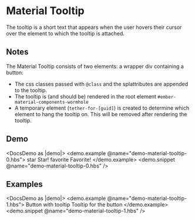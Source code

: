 # Material Tooltip

The tooltip is a short text that appears when the user hovers their cursor over 
the element to which the tooltip is attached.

## Notes

The Material Tooltip consists of two elements: a wrapper div containing a button:

- The css classes passed with `@class` and the splattributes are appended
to the tooltip.
- The tooltip is (and should be) rendered in the root element ```#ember-material-components-wormhole```
- A temporary element (```tether-for-[guid]```) is created to determine which 
element to hang the tooltip on. This will be removed after rendering the tooltip.

## Demo

<DocsDemo as |demo|>
  <demo.example @name="demo-material-tooltip-0.hbs">
    <MaterialIconButton>
      star
      <MaterialTooltip>
        Star!
      </MaterialTooltip>
    </MaterialIconButton>
    <MaterialIconButton>
      favorite
      <MaterialTooltip>
        Favorite!
      </MaterialTooltip>
    </MaterialIconButton>
  </demo.example>
  <demo.snippet @name="demo-material-tooltip-0.hbs" />
</DocsDemo>

## Examples

<DocsDemo as |demo|>
  <demo.example @name="demo-material-tooltip-1.hbs">
    <MaterialButton>
      Button with tooltip
      <MaterialTooltip>
        Tooltip for the button
      </MaterialTooltip>
    </MaterialButton>
  </demo.example>
  <demo.snippet @name="demo-material-tooltip-1.hbs" />
</DocsDemo>